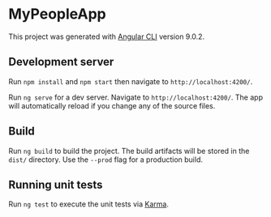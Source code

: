# MyPeopleApp

This project was generated with [Angular CLI](https://github.com/angular/angular-cli) version 9.0.2.

## Development server
Run `npm install` and `npm start` then navigate to `http://localhost:4200/`.

Run `ng serve` for a dev server. Navigate to `http://localhost:4200/`. The app will automatically reload if you change any of the source files.

## Build

Run `ng build` to build the project. The build artifacts will be stored in the `dist/` directory. Use the `--prod` flag for a production build.

## Running unit tests

Run `ng test` to execute the unit tests via [Karma](https://karma-runner.github.io).

